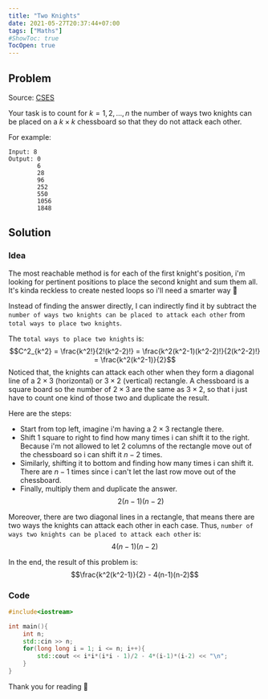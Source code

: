 ```yaml
---
title: "Two Knights"
date: 2021-05-27T20:37:44+07:00
tags: ["Maths"]
#ShowToc: true
TocOpen: true
---
```

## Problem
Source: [CSES](https://cses.fi/problemset/task/1072)

Your task is to count for $k=1,2,…,n$ the number of ways two knights can be placed on a $k \times k$ chessboard so that they do not attack each other.

For example:
```
Input: 8
Output: 0
        6
        28
        96
        252
        550
        1056
        1848
``` 
## Solution
### Idea
The most reachable method is for each of the first knight's position, i'm looking for pertinent positions to place the second knight and sum them all. It's kinda reckless to create nested loops so i'll need a smarter way 👀

Instead of finding the answer directly, I can indirectly find it by subtract the `number of ways two knights can be placed to attack each other` from `total ways to place two knights`.

The `total ways to place two knights` is:
$$C^2_{k^2} = \frac{k^2!}{2!(k^2-2)!} = \frac{k^2(k^2-1)(k^2-2)!}{2(k^2-2)!} = \frac{k^2(k^2-1)}{2}$$
Noticed that, the knights can attack each other when they form a  diagonal line of a $2 \times 3$ (horizontal) or $3 \times 2$ (vertical) rectangle. A chessboard is a square board so the number of $2 \times 3$ are the same as $3 \times 2$, so that i just have to count one kind of those two and duplicate the result. 

Here are the steps:
- Start from top left, imagine i'm having a $2 \times 3$ rectangle there.
- Shift 1 square to right to find how many times i can shift it to the right. Because i'm not allowed to let 2 columns of the rectangle move out of the chessboard so i can shift it $n-2$ times.
- Similarly, shifting it to bottom and finding how many times i can shift it. There are $n-1$ times since i can't let the last row move out of the chessboard.
- Finally, multiply them and duplicate the answer.
$$2(n-1)(n-2)$$

Moreover, there are two diagonal lines in a rectangle, that means there are two ways the knights can attack each other in each case. Thus, `number of ways two knights can be placed to attack each other` is:
$$4(n-1)(n-2)$$

In the end, the result of this problem is:
$$\frac{k^2(k^2-1)}{2} - 4(n-1)(n-2)$$

### Code
```cpp
#include<iostream>

int main(){
	int n;
	std::cin >> n;
	for(long long i = 1; i <= n; i++){
		std::cout << i*i*(i*i - 1)/2 - 4*(i-1)*(i-2) << "\n";
	}
}
```
Thank you for reading 👀
